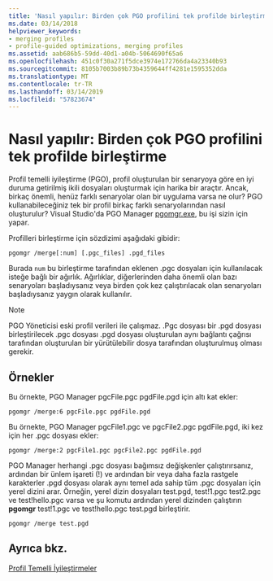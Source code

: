 ```yaml
---
title: 'Nasıl yapılır: Birden çok PGO profilini tek profilde birleştirme'
ms.date: 03/14/2018
helpviewer_keywords:
- merging profiles
- profile-guided optimizations, merging profiles
ms.assetid: aab686b5-59dd-40d1-a04b-5064690f65a6
ms.openlocfilehash: 451c0f30a271f5dce3974e172766da4a23340b93
ms.sourcegitcommit: 8105b7003b89b73b4359644ff4281e1595352dda
ms.translationtype: MT
ms.contentlocale: tr-TR
ms.lasthandoff: 03/14/2019
ms.locfileid: "57823674"
---
```

# <a name="how-to-merge-multiple-pgo-profiles-into-a-single-profile"></a>Nasıl yapılır: Birden çok PGO profilini tek profilde birleştirme

Profil temelli iyileştirme (PGO), profil oluşturulan bir senaryoya göre en iyi duruma getirilmiş ikili dosyaları oluşturmak için harika bir araçtır. Ancak, birkaç önemli, henüz farklı senaryolar olan bir uygulama varsa ne olur? PGO kullanabileceğiniz tek bir profil birkaç farklı senaryolarından nasıl oluşturulur? Visual Studio'da PGO Manager [pgomgr.exe](pgomgr.md), bu işi sizin için yapar.

Profilleri birleştirme için sözdizimi aşağıdaki gibidir:

`pgomgr /merge[:num] [.pgc_files] .pgd_files`

Burada `num` bu birleştirme tarafından eklenen .pgc dosyaları için kullanılacak isteğe bağlı bir ağırlık. Ağırlıklar, diğerlerinden daha önemli olan bazı senaryoları başladıysanız veya birden çok kez çalıştırılacak olan senaryoları başladıysanız yaygın olarak kullanılır.

> [!NOTE]
> PGO Yöneticisi eski profil verileri ile çalışmaz. .Pgc dosyası bir .pgd dosyası birleştirilecek .pgc dosyası .pgd dosyası oluşturulan aynı bağlantı çağrısı tarafından oluşturulan bir yürütülebilir dosya tarafından oluşturulmuş olması gerekir.

## <a name="examples"></a>Örnekler

Bu örnekte, PGO Manager pgcFile.pgc pgdFile.pgd için altı kat ekler:

`pgomgr /merge:6 pgcFile.pgc pgdFile.pgd`

Bu örnekte, PGO Manager pgcFile1.pgc ve pgcFile2.pgc pgdFile.pgd, iki kez için her .pgc dosyası ekler:

`pgomgr /merge:2 pgcFile1.pgc pgcFile2.pgc pgdFile.pgd`

PGO Manager herhangi .pgc dosyası bağımsız değişkenler çalıştırırsanız, ardından bir ünlem işareti (!) ve ardından bir veya daha fazla rastgele karakterler .pgd dosyası olarak aynı temel ada sahip tüm .pgc dosyaları için yerel dizini arar. Örneğin, yerel dizin dosyaları test.pgd, test!1.pgc test2.pgc ve test!hello.pgc varsa ve şu komutu ardından yerel dizinden çalıştırın **pgomgr** test!1.pgc ve test!hello.pgc test.pgd birleştirir.

`pgomgr /merge test.pgd`

## <a name="see-also"></a>Ayrıca bkz.

[Profil Temelli İyileştirmeler](profile-guided-optimizations.md)
